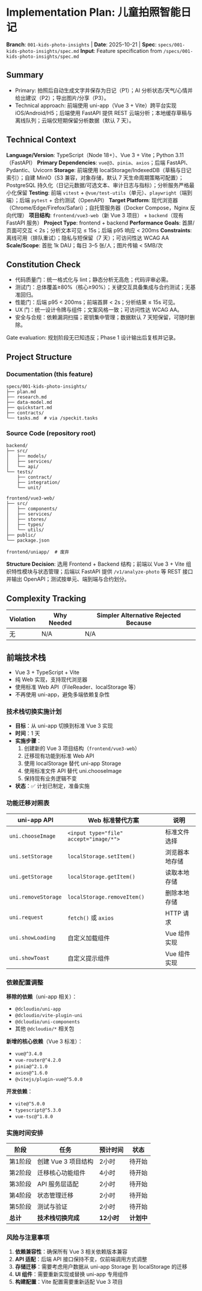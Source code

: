 # Implementation Plan: 儿童拍照智能日记

**Branch**: `001-kids-photo-insights` | **Date**: 2025-10-21 | **Spec**: `specs/001-kids-photo-insights/spec.md`
**Input**: Feature specification from `/specs/001-kids-photo-insights/spec.md`

## Summary

- Primary: 拍照后自动生成文字并保存为日记（P1）；AI 分析状态/天气/心情并给出建议（P2）；导出图片/分享（P3）。
- Technical approach: 前端使用 uni-app（Vue 3 + Vite）跨平台实现 iOS/Android/H5；后端使用 FastAPI 提供 REST 云端分析；本地缓存草稿与离线队列；云端仅短期保留分析数据（默认 7 天）。

## Technical Context

**Language/Version**: TypeScript（Node 18+）、Vue 3 + Vite；Python 3.11（FastAPI）
**Primary Dependencies**: `vue@3`、`pinia`、`axios`；后端 FastAPI、Pydantic、Uvicorn
**Storage**: 前端使用 localStorage/IndexedDB（草稿与日记索引）；自建 MinIO（S3 兼容，对象存储，默认 7 天生命周期策略可配置）；PostgreSQL 持久化（日记元数据/可选文本、审计日志与指标）；分析服务严格最小化保留
**Testing**: 前端 `vitest` + `@vue/test-utils`（单元）、`playwright`（端到端）；后端 `pytest` + 合约测试（OpenAPI）
**Target Platform**: 现代浏览器（Chrome/Edge/Firefox/Safari）；自托管服务器（Docker Compose，Nginx 反向代理）
**项目结构**: `frontend/vue3-web`（新 Vue 3 项目） + `backend`（现有 FastAPI 服务）
**Project Type**: frontend + backend
**Performance Goals**: 首屏/页面可交互 < 2s；分析文本可见 ≤ 15s；后端 p95 响应 < 200ms
**Constraints**: 离线可用（排队重试）；隐私与短保留（7 天）；可访问性达 WCAG AA
**Scale/Scope**: 首批 1k DAU；每日 3–5 张/人；图片传输 < 5MB/次

## Constitution Check

- 代码质量门：统一格式化与 lint；静态分析无高危；代码评审必需。
- 测试门：总体覆盖≥80%（核心≥90%）；关键交互具备集成与合约测试；无基准回归。
- 性能门：后端 p95 < 200ms；前端首屏 < 2s；分析结果 ≤ 15s 可见。
- UX 门：统一设计令牌与组件；文案风格一致；可访问性达 WCAG AA。
- 安全与合规：依赖漏洞扫描；密钥集中管理；数据默认 7 天短保留，可随时删除。

Gate evaluation: 规划阶段无已知违反；Phase 1 设计输出后复核并记录。

## Project Structure

### Documentation (this feature)

```
specs/001-kids-photo-insights/
├── plan.md
├── research.md
├── data-model.md
├── quickstart.md
├── contracts/
└── tasks.md  # via /speckit.tasks
```

### Source Code (repository root)

```
backend/
├── src/
│   ├── models/
│   ├── services/
│   └── api/
└── tests/
    ├── contract/
    ├── integration/
    └── unit/

frontend/vue3-web/
├── src/
│   ├── components/
│   ├── services/
│   ├── stores/
│   ├── types/
│   └── utils/
├── public/
└── package.json

frontend/uniapp/  # 废弃
```

**Structure Decision**: 选用 Frontend + Backend 结构；前端以 Vue 3 + Vite 组织特性模块与状态管理；后端以 FastAPI 提供 `/v1/analyze-photo` 等 REST 接口并输出 OpenAPI；测试按单元、端到端与合约划分。

## Complexity Tracking

| Violation | Why Needed | Simpler Alternative Rejected Because |
|-----------|------------|-------------------------------------|
| 无 | N/A | N/A |

## 前端技术栈
- Vue 3 + TypeScript + Vite
- 纯 Web 实现，支持现代浏览器
- 使用标准 Web API（FileReader、localStorage 等）
- 不再使用 uni-app，避免多端依赖复杂性

### 技术栈切换实施计划
- **目标**：从 uni-app 切换到标准 Vue 3 实现
- **时间**：1 天
- **实施步骤**：
  1. 创建新的 Vue 3 项目结构（`frontend/vue3-web`）
  2. 迁移现有功能到标准 Web API
  3. 使用 localStorage 替代 uni-app Storage
  4. 使用标准文件 API 替代 uni.chooseImage
  5. 保持现有业务逻辑不变
- **状态**：✅ 计划已制定，准备实施

### 功能迁移对照表
| uni-app API | Web 标准替代方案 | 说明 |
|-------------|-----------------|------|
| `uni.chooseImage` | `<input type="file" accept="image/*">` | 标准文件选择 |
| `uni.setStorage` | `localStorage.setItem()` | 浏览器本地存储 |
| `uni.getStorage` | `localStorage.getItem()` | 读取本地存储 |
| `uni.removeStorage` | `localStorage.removeItem()` | 删除本地存储 |
| `uni.request` | `fetch()` 或 `axios` | HTTP 请求 |
| `uni.showLoading` | 自定义加载组件 | Vue 组件实现 |
| `uni.showToast` | 自定义提示组件 | Vue 组件实现 |

### 依赖配置调整
**移除的依赖**（uni-app 相关）：
- `@dcloudio/uni-app`
- `@dcloudio/vite-plugin-uni`
- `@dcloudio/uni-components`
- 其他 `@dcloudio/*` 相关包

**新增的核心依赖**（Vue 3 标准）：
- `vue@^3.4.0`
- `vue-router@^4.2.0`
- `pinia@^2.1.0`
- `axios@^1.6.0`
- `@vitejs/plugin-vue@^5.0.0`

**开发依赖**：
- `vite@^5.0.0`
- `typescript@^5.3.0`
- `vue-tsc@^1.8.0`

### 实施时间安排
| 阶段 | 任务 | 预计时间 | 状态 |
|------|------|----------|------|
| 第1阶段 | 创建 Vue 3 项目结构 | 2小时 | 待开始 |
| 第2阶段 | 迁移核心功能组件 | 4小时 | 待开始 |
| 第3阶段 | API 服务层适配 | 2小时 | 待开始 |
| 第4阶段 | 状态管理迁移 | 2小时 | 待开始 |
| 第5阶段 | 测试与验证 | 2小时 | 待开始 |
| **总计** | **技术栈切换完成** | **12小时** | **计划中** |

### 风险与注意事项
1. **依赖兼容性**：确保所有 Vue 3 相关依赖版本兼容
2. **API 适配**：后端 API 接口保持不变，仅前端调用方式调整
3. **存储迁移**：需要考虑用户数据从 uni-app Storage 到 localStorage 的迁移
4. **UI 组件**：需要重新实现或替换 uni-app 专用组件
5. **构建配置**：Vite 配置需要重新适配 Vue 3 项目


